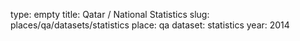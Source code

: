 type: empty
title: Qatar / National Statistics
slug: places/qa/datasets/statistics
place: qa
dataset: statistics
year: 2014
